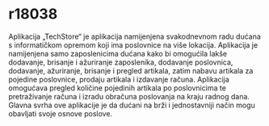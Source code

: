 # r18038
Aplikacija „TechStore“ je aplikacija namijenjena svakodnevnom radu dućana s informatičkom opremom koji ima poslovnice na više lokacija. Aplikacija je namijenjena samo zaposlenicima dućana kako bi omogućila lakše dodavanje, brisanje i ažuriranje zaposlenika, dodavanje poslovnica, dodavanje, ažuriranje, brisanje i pregled artikala, zatim nabavu artikala za pojedine poslovnice, prodaju artikala i izdavanje računa. Aplikacija omogućava pregled količine pojedinih artikala po poslovnicima te pretraživanje računa i izradu obračuna poslovanja na kraju radnog dana. Glavna svrha ove aplikacije je da dućani na brži i jednostavniji način mogu obavljati svoje osnove poslove.
